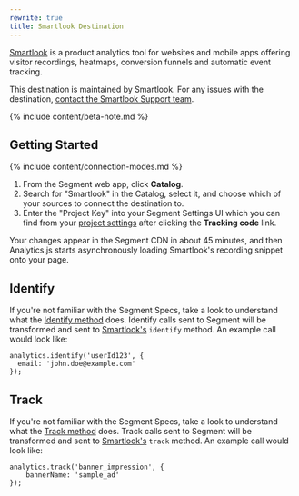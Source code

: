 ```yaml
---
rewrite: true
title: Smartlook Destination
---
```

[Smartlook](https://smartlook.com/?utm_source=segmentio&utm_medium=docs&utm_campaign=partners) is a product analytics tool for websites and mobile apps offering visitor recordings, heatmaps, conversion funnels and automatic event tracking.

This destination is maintained by Smartlook. For any issues with the destination, [contact the Smartlook Support team](mailto:support@smartlook.com).

{% include content/beta-note.md %}


## Getting Started

{% include content/connection-modes.md %}

1. From the Segment web app, click **Catalog**.
2. Search for "Smartlook" in the Catalog, select it, and choose which of your sources to connect the destination to.
3. Enter the "Project Key" into your Segment Settings UI which you can find from your [project settings](https://www.smartlook.com/app/dashboard/settings/projects) after clicking the **Tracking code** link.


Your changes appear in the Segment CDN in about 45 minutes, and then Analytics.js starts asynchronously loading Smartlook's recording snippet onto your page.


## Identify

If you're not familiar with the Segment Specs, take a look to understand what the [Identify method](https://segment.com/docs/connections/spec/identify/) does.
Identify calls sent to Segment will be transformed and sent to [Smartlook's](https://smartlook.github.io/docs/web/identify-visitor/) `identify` method. An example call would look like:

```
analytics.identify('userId123', {
  email: 'john.doe@example.com'
});
```


## Track

If you're not familiar with the Segment Specs, take a look to understand what the [Track method](https://segment.com/docs/connections/spec/track/) does.
Track calls sent to Segment will be transformed and sent to [Smartlook's](https://smartlook.github.io/docs/web/custom-events/) `track` method.
An example call would look like:

```
analytics.track('banner_impression', {
    bannerName: 'sample_ad'
});
```
